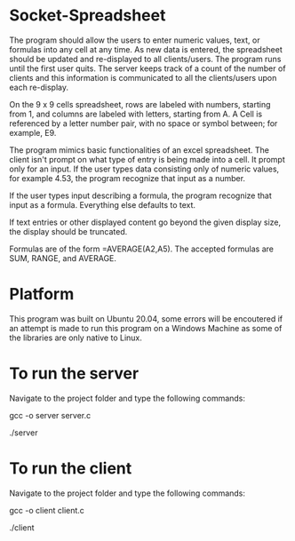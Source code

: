 # Socket-Spreadsheet

The program should allow the users to enter numeric values, text, or formulas into any cell at any time. As new data is entered, the spreadsheet should be updated and re-displayed to all clients/users. The program runs until the first user quits. The server keeps track of a count of the number of clients and this information is communicated to all the clients/users upon each re-display.

On the 9 x 9 cells spreadsheet, rows are labeled with numbers, starting from 1, and columns are labeled with letters, starting from A. A Cell is referenced
by a letter number pair, with no space or symbol between; for example, E9. 

The program mimics basic functionalities of an excel spreadsheet. The client isn't prompt on what type of entry is being made into a cell. It prompt only for an input. If the user types data consisting only of numeric values, for example 4.53, the program recognize that input as a number. 

If the user types input describing a formula, the program recognize that input as a formula. Everything else defaults to text.

If text entries or other displayed content go beyond the given display size, the display should be truncated.

Formulas are of the form =AVERAGE(A2,A5). The accepted formulas are SUM, RANGE, and AVERAGE.

# Platform

This program was built on Ubuntu 20.04, some errors will be encoutered if an attempt is made to run this program on a Windows Machine as some of the libraries
are only native to Linux.

# To run the server

Navigate to the project folder and type the following commands:

gcc -o server server.c

./server

# To run the client

Navigate to the project folder and type the following commands:

gcc -o client client.c

./client
